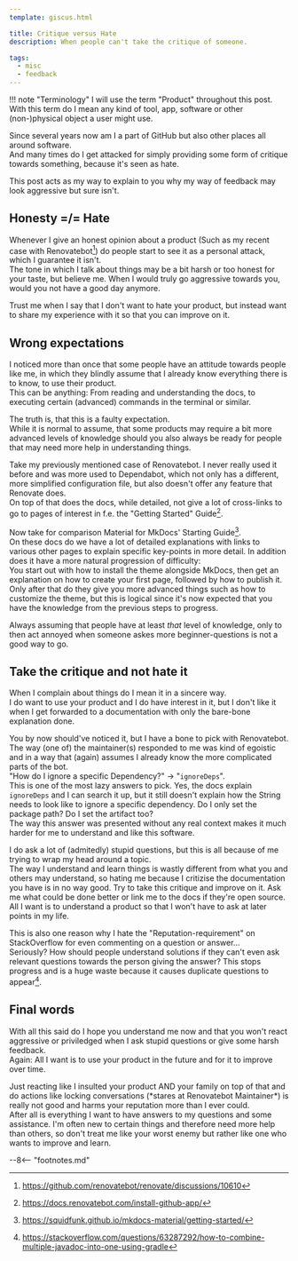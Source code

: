 ```yaml
---
template: giscus.html

title: Critique versus Hate
description: When people can't take the critique of someone.

tags:
  - misc
  - feedback
---
```


[^1]: https://github.com/renovatebot/renovate/discussions/10610
[^2]: https://docs.renovatebot.com/install-github-app/
[^3]: https://squidfunk.github.io/mkdocs-material/getting-started/
[^4]: https://stackoverflow.com/questions/63287292/how-to-combine-multiple-javadoc-into-one-using-gradle

!!! note "Terminology"
    I will use the term "Product" throughout this post.  
    With this term do I mean any kind of tool, app, software or other (non-)physical object a user might use.

Since several years now am I a part of GitHub but also other places all around software.  
And many times do I get attacked for simply providing some form of critique towards something, because it's seen as hate.

This post acts as my way to explain to you why my way of feedback may look aggressive but sure isn't.

## Honesty =/= Hate
Whenever I give an honest opinion about a product (Such as my recent case with Renovatebot[^1]) do people start to see it as a personal attack, which I guarantee it isn't.  
The tone in which I talk about things may be a bit harsh or too honest for your taste, but believe me. When I would truly go aggressive towards you, would you not have a good day anymore.

Trust me when I say that I don't want to hate your product, but instead want to share my experience with it so that you can improve on it.

## Wrong expectations
I noticed more than once that some people have an attitude towards people like me, in which they blindly assume that I already know everything there is to know, to use their product.  
This can be anything: From reading and understanding the docs, to executing certain (advanced) commands in the terminal or similar.

The truth is, that this is a faulty expectation.  
While it is normal to assume, that some products may require a bit more advanced levels of knowledge should you also always be ready for people that may need more help in understanding things.

Take my previously mentioned case of Renovatebot. I never really used it before and was more used to Dependabot, which not only has a different, more simplified configuration file, but also doesn't offer any feature that Renovate does.  
On top of that does the docs, while detailed, not give a lot of cross-links to go to pages of interest in f.e. the "Getting Started" Guide[^2].

Now take for comparison Material for MkDocs' Starting Guide[^3].  
On these docs do we have a lot of detailed explanations with links to various other pages to explain specific key-points in more detail. In addition does it have a more natural progression of difficulty:  
You start out with how to install the theme alongside MkDocs, then get an explanation on how to create your first page, followed by how to publish it. Only after that do they give you more advanced things such as how to customize the theme, but this is logical since it's now expected that you have the knowledge from the previous steps to progress.

Always assuming that people have at least *that* level of knowledge, only to then act annoyed when someone askes more beginner-questions is not a good way to go.

## Take the critique and not hate it
When I complain about things do I mean it in a sincere way.  
I do want to use your product and I do have interest in it, but I don't like it when I get forwarded to a documentation with only the bare-bone explanation done.

You by now should've noticed it, but I have a bone to pick with Renovatebot. The way (one of) the maintainer(s) responded to me was kind of egoistic and in a way that (again) assumes I already know the more complicated parts of the bot.  
"How do I ignore a specific Dependency?" -> "`ignoreDeps`".  
This is one of the most lazy answers to pick. Yes, the docs explain `ignoreDeps` and I can search it up, but it still doesn't explain how the String needs to look like to ignore a specific dependency. Do I only set the package path? Do I set the artifact too?  
The way this answer was presented without any real context makes it much harder for me to understand and like this software.

I do ask a lot of (admitedly) stupid questions, but this is all because of me trying to wrap my head around a topic.  
The way I understand and learn things is wastly different from what you and others may understand, so hating me because I critizise the documentation you have is in no way good. Try to take this critique and improve on it. Ask me what could be done better or link me to the docs if they're open source.  
All I want is to understand a product so that I won't have to ask at later points in my life.

This is also one reason why I hate the "Reputation-requirement" on StackOverflow for even commenting on a question or answer...  
Seriously? How should people understand solutions if they can't even ask relevant questions towards the person giving the answer? This stops progress and is a huge waste because it causes duplicate questions to appear[^4].

## Final words
With all this said do I hope you understand me now and that you won't react aggressive or priviledged when I ask stupid questions or give some harsh feedback.  
Again: All I want is to use your product in the future and for it to improve over time.

Just reacting like I insulted your product AND your family on top of that and do actions like locking conversations (\*stares at Renovatebot Maintainer\*) is really not good and harms your reputation more than I ever could.  
After all is everything I want to have answers to my questions and some assistance. I'm often new to certain things and therefore need more help than others, so don't treat me like your worst enemy but rather like one who wants to improve and learn.

--8<-- "footnotes.md"
